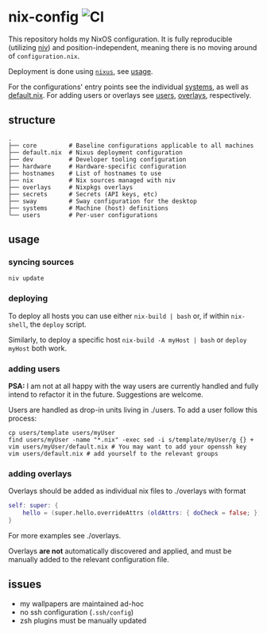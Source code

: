 # nix-config ![CI](https://github.com/lovesegfault/nix-config/workflows/CI/badge.svg)

This repository holds my NixOS configuration. It is fully reproducible
(utilizing [niv]) and position-independent, meaning there is no moving around of
`configuration.nix`.

Deployment is done using [`nixus`](https://github.com/Infinisil/nixus), see
[usage](#usage).

For the configurations' entry points see the individual [systems], as well as
[default.nix]. For adding users or overlays see [users](#users),
[overlays](#overlays), respectively.

## structure

```
.
├── core         # Baseline configurations applicable to all machines
├── default.nix  # Nixus deployment configuration
├── dev          # Developer tooling configuration
├── hardware     # Hardware-specific configuration
├── hostnames    # List of hostnames to use
├── nix          # Nix sources managed with niv
├── overlays     # Nixpkgs overlays
├── secrets      # Secrets (API keys, etc)
├── sway         # Sway configuration for the desktop
├── systems      # Machine (host) definitions
└── users        # Per-user configurations
```

## usage

### syncing sources

```shell
niv update
```

### deploying

To deploy all hosts you can use either `nix-build | bash` or, if within
`nix-shell`, the `deploy` script.

Similarly, to deploy a specific host `nix-build -A myHost | bash` or `deploy
myHost` both work.

### adding users

**PSA:** I am not at all happy with the way users are currently handled and
fully intend to refactor it in the future. Suggestions are welcome.

Users are handled as drop-in units living in ./users. To add a user follow this
process:

```shell
cp users/template users/myUser
find users/myUser -name "*.nix" -exec sed -i s/template/myUser/g {} +
vim users/myUser/default.nix # You may want to add your openssh key
vim users/default.nix # add yourself to the relevant groups
```

### adding overlays

Overlays should be added as individual nix files to ./overlays with format

```nix
self: super: {
    hello = (super.hello.overrideAttrs (oldAttrs: { doCheck = false; }));
}
```

For more examples see ./overlays.

Overlays **are not** automatically discovered and applied, and must be manually
added to the relevant configuration file.

## issues

* my wallpapers are maintained ad-hoc
* no ssh configuration (`.ssh/config`)
* zsh plugins must be manually updated

[niv]: https://github.com/nmattia/niv
[systems]: https://github.com/lovesegfault/nix-config/blob/master/systems
[default.nix]: https://github.com/lovesegfault/nix-config/blob/master/default.nix
